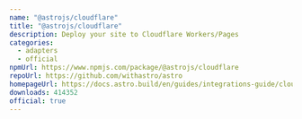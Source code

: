 ```yaml
---
name: "@astrojs/cloudflare"
title: "@astrojs/cloudflare"
description: Deploy your site to Cloudflare Workers/Pages
categories:
  - adapters
  - official
npmUrl: https://www.npmjs.com/package/@astrojs/cloudflare
repoUrl: https://github.com/withastro/astro
homepageUrl: https://docs.astro.build/en/guides/integrations-guide/cloudflare/
downloads: 414352
official: true
---
```

